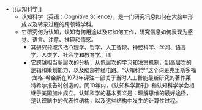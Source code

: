 - [[认知科学]]
	- 认知科学（英语：Cognitive Science），是一门研究讯息如何在大脑中形成以及转录过程的跨领域学科。
	- 它研究何为认知，认知有何用途以及它如何工作，研究信息如何表现为感觉、语言、注意、推理和情感。
		- 其研究领域包括心理学、哲学、人工智能、神经科学、学习、语言学、人类学、社会学和教育学。[1]
		- 它跨越相当多层次的分析，从低层次的学习和决策机制，到高层次的逻辑和策划能力，以及脑部神经电路。“认知科学”这个词是克里斯多福·龙格-希金斯在1973年评注一部关于当时人工智能最新研究的著作莱特希尔报告时创造的。同10年内，《认知科学期刊》和认知科学学会相继于美国加州成立。认知科学的基本要义是：理解思维的最好途径，是认识脑中的代表性结构，以及这些结构中发生的计算性过程。